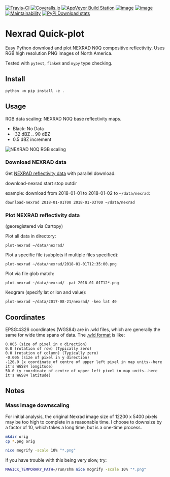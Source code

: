 [![Travis-CI](https://travis-ci.org/scivision/nexrad-quick-plot.svg?branch=master)](https://travis-ci.org/scivision/nexrad-quick-plot)
[![Coveralls.io](https://coveralls.io/repos/github/scivision/nexrad-quick-plot/badge.svg?branch=master)](https://coveralls.io/github/scivision/nexrad-quick-plot?branch=master)
[![AppVeyor Build Station](https://ci.appveyor.com/api/projects/status/jmiiyri2xqdvu5wm?svg=true)](https://ci.appveyor.com/project/scivision/nexrad-quick-plot)
[![image](https://img.shields.io/pypi/pyversions/NEXRAD-quickplot.svg)](https://pypi.python.org/pypi/NEXRAD-quickplot)
[![image](https://img.shields.io/pypi/format/NEXRAD-quickplot.svg)](https://pypi.python.org/pypi/NEXRAD-quickplot)
[![Maintainability](https://api.codeclimate.com/v1/badges/d2df020d3c1e6522412a/maintainability)](https://codeclimate.com/github/scivision/nexrad-quick-plot/maintainability)
[![PyPi Download stats](http://pepy.tech/badge/NEXRAD-quickplot)](http://pepy.tech/project/NEXRAD-quickplot)

# Nexrad Quick-plot

Easy Python download and plot NEXRAD N0Q compositive reflectivity. 
Uses RGB high resolution PNG images of North America.

Tested with `pytest`, `flake8` and `mypy` type checking.

## Install

    python -m pip install -e .

## Usage

RGB data scaling: NEXRAD N0Q base reflectivity maps.

* Black: No Data
* -32 dBZ .. 90 dBZ
* 0.5 dBZ increment

![NEXRAD N0Q RGB scaling](doc/n0q_ramp.png)

### Download NEXRAD data

Get 
[NEXRAD reflectivity data](https://mesonet.agron.iastate.edu/docs/nexrad_composites/) 
with parallel download:

   download-nexrad start stop outdir

example: download from 2018-01-01 to 2018-01-02 to `~/data/nexrad`:

    download-nexrad 2018-01-01T00 2018-01-03T00 ~/data/nexrad

### Plot NEXRAD reflectivity data

(georegistered via Cartopy)

Plot all data in directory:

    plot-nexrad ~/data/nexrad/

Plot a specific file (subplots if multiple files specified):

    plot-nexrad ~/data/nexrad/2018-01-01T12:35:00.png

Plot via file glob match:

    plot-nexrad ~/data/nexrad/ -pat 2018-01-01T12*.png
    
Keogram (specify lat or lon and value):

    plot-nexrad ~/data/2017-08-21/nexrad/ -keo lat 40 

## Coordinates

EPSG:4326 coordinates (WGS84) are in .wld files, which are generally the
same for wide time spans of data. The [.wld
format](https://mesonet.agron.iastate.edu/docs/radmapserver/howto.html#toc3.3)
is like:

    0.005 (size of pixel in x direction)
    0.0 (rotation of row) (Typically zero)
    0.0 (rotation of column) (Typically zero)
    -0.005 (size of pixel in y direction)
    -126.0 (x coordinate of centre of upper left pixel in map units--here it's WGS84 longitude)
    50.0 (y coordinate of centre of upper left pixel in map units--here it's WGS84 latitude)

## Notes


### Mass image downscaling

For initial analysis, the original Nexrad image size of 12200 x 5400
pixels may be too high to complete in a reasonable time. I choose to
downsize by a factor of 10, which takes a long time, but is a one-time
process.

```bash
mkdir orig
cp *.png orig

nice mogrify -scale 10% "*.png"
```

If you have trouble with this being very slow, try:

```bash
MAGICK_TEMPORARY_PATH=/run/shm nice mogrify -scale 10% "*.png"
```


